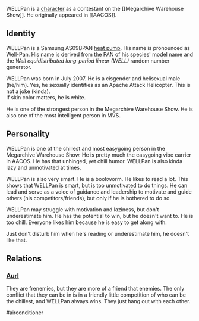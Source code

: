 WELLPan is a [character](Characters) as a contestant on the [[Megarchive Warehouse Show]]. He originally appeared in [[AACOS]].

## Identity

WELLPan is a Samsung AS09BPAN [heat pump](Air%20Conditioners.md). His name is pronounced as Well-Pan. His name is derived from the PAN of his species' model name and the *Well equidistributed long-period linear (WELL)* random number generator.

WELLPan was born in July 2007. He is a cisgender and helisexual male (he/him). Yes, he sexually identifies as an Apache Attack Helicopter. This is not a joke (kinda).  
If skin color matters, he is white.

He is one of the strongest person in the Megarchive Warehouse Show. He is also one of the most intelligent person in MVS.

## Personality

WELLPan is one of the chillest and most easygoing person in the Megarchive Warehouse Show. He is pretty much the easygoing vibe carrier in AACOS. He has that unhinged, yet chill humor. WELLPan is also kinda lazy and unmotivated at times.

WELLPan is also very smart. He is a bookworm. He likes to read a lot. This shows that WELLPan is smart, but is too unmotivated to do things. He can lead and serve as a voice of guidance and leadership to motivate and guide others (his competitors/friends), but only if he is bothered to do so.

WELLPan may struggle with motivation and laziness, but don't underestimate him. He has the potential to win, but he doesn't want to. He is too chill. Everyone likes him because he is easy to get along with.

Just don't disturb him when he's reading or underestimate him, he doesn't like that.

## Relations

### [Aurl](Aurl.md)
They are frenemies, but they are more of a friend that enemies. The only conflict that they can be in is in a friendly little competition of who can be the chillest, and WELLPan always wins. They just hang out with each other.

#airconditioner
